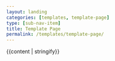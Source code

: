 ```yaml
---
layout: landing
categories: [templates, template-page]
type: [sub-nav-item]
title: Template Page 
permalink: /templates/template-page/
---
```

{{content | stringify}}